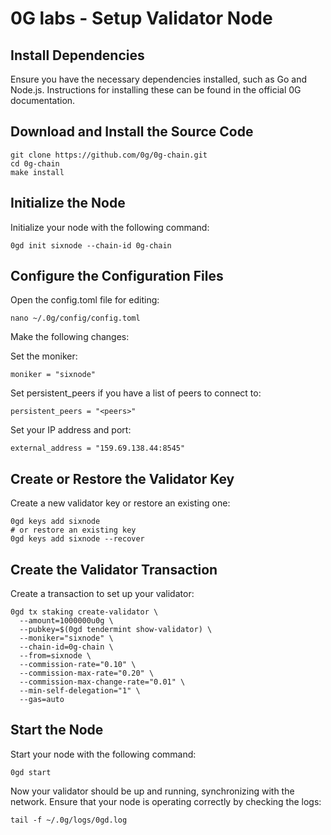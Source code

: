 # 0G labs - Setup Validator Node

## Install Dependencies
Ensure you have the necessary dependencies installed, such as Go and Node.js. Instructions for installing these can be found in the official 0G documentation.

## Download and Install the Source Code
```
git clone https://github.com/0g/0g-chain.git
cd 0g-chain
make install
```
## Initialize the Node
Initialize your node with the following command:

```
0gd init sixnode --chain-id 0g-chain
```
## Configure the Configuration Files
Open the config.toml file for editing:

```
nano ~/.0g/config/config.toml
```
Make the following changes:

Set the moniker:

```
moniker = "sixnode"
```
Set persistent_peers if you have a list of peers to connect to:
```
persistent_peers = "<peers>"
```
Set your IP address and port:
```
external_address = "159.69.138.44:8545"
```
## Create or Restore the Validator Key
Create a new validator key or restore an existing one:

```
0gd keys add sixnode
# or restore an existing key
0gd keys add sixnode --recover
```

## Create the Validator Transaction
Create a transaction to set up your validator:

```
0gd tx staking create-validator \
  --amount=1000000u0g \
  --pubkey=$(0gd tendermint show-validator) \
  --moniker="sixnode" \
  --chain-id=0g-chain \
  --from=sixnode \
  --commission-rate="0.10" \
  --commission-max-rate="0.20" \
  --commission-max-change-rate="0.01" \
  --min-self-delegation="1" \
  --gas=auto
```
## Start the Node
Start your node with the following command:

```
0gd start
```
Now your validator should be up and running, synchronizing with the network. Ensure that your node is operating correctly by checking the logs:

```
tail -f ~/.0g/logs/0gd.log
```
